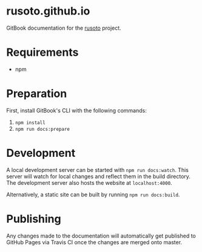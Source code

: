 # rusoto.github.io

GitBook documentation for the [rusoto](https://github.com/rusoto) project.

# Requirements

* npm

# Preparation

First, install GitBook's CLI with the following commands:

1. `npm install`
2. `npm run docs:prepare`

# Development

A local development server can be started with `npm run docs:watch`. This server
will watch for local changes and reflect them in the build directory. The
development server also hosts the website at `localhost:4000`.

Alternatively, a static site can be built by running `npm run docs:build`.

# Publishing

Any changes made to the documentation will automatically get published to GitHub
Pages via Travis CI once the changes are merged onto master.
